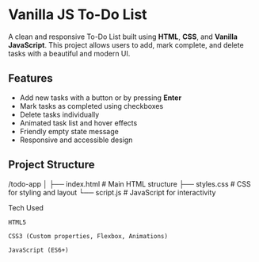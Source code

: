 # Vanilla JS To-Do List

A clean and responsive To-Do List built using **HTML**, **CSS**, and **Vanilla JavaScript**. This project allows users to add, mark complete, and delete tasks with a beautiful and modern UI.

##  Features

- Add new tasks with a button or by pressing **Enter**
- Mark tasks as completed using checkboxes
- Delete tasks individually
- Animated task list and hover effects
- Friendly empty state message
- Responsive and accessible design

##  Project Structure

/todo-app
│
├── index.html # Main HTML structure
├── styles.css # CSS for styling and layout
└── script.js # JavaScript for interactivity


Tech Used

    HTML5

    CSS3 (Custom properties, Flexbox, Animations)

    JavaScript (ES6+)
